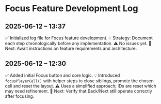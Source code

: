 # Focus Feature Development Log

## 2025-06-12 – 13:37

✅ Initialized log file for Focus feature development.
💡 Strategy: Document each step chronologically before any implementation.
⚠️ No issues yet.
📍 Next: Await instructions on feature requirements and architecture.

## 2025-06-12 – 12:30

✅ Added initial Focus button and core logic.
💡 Introduced `focusPlayerCell()` with helper steps to close siblings,
   promote the chosen cell and reset the layout.
⚠️ Uses a simplified approach; IDs are reset which may need refinement.
📍 Next: Verify that Back/Next still operate correctly after focusing.
